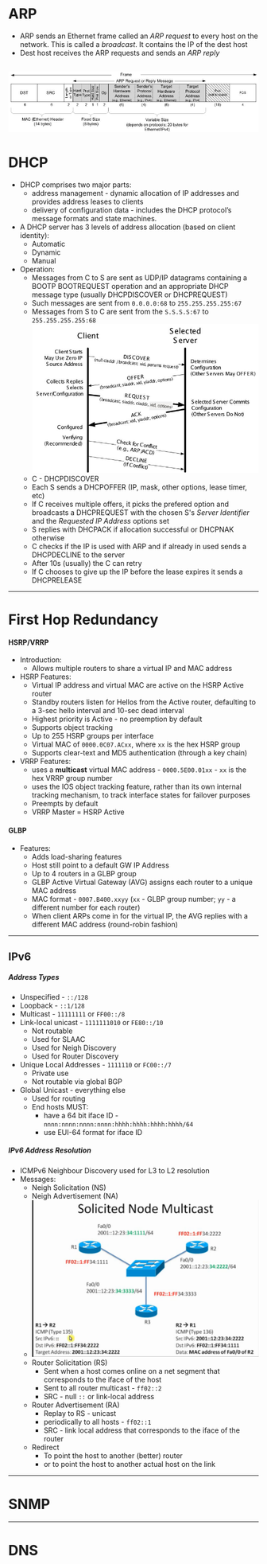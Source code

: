 # ARP
* ARP sends an Ethernet frame called an _ARP request_ to every host on the network. 
This is called a _broadcast_. It contains the IP of the dest host
* Dest host receives the ARP requests and sends an _ARP reply_

![alt text](pics/ARP01.jpg "ARP frame format")
----------------------
# DHCP
* DHCP comprises two major parts:
    * address management - dynamic allocation of IP addresses and provides address leases to clients
    * delivery of configuration data - includes the DHCP protocol’s message formats and state 
    machines.
* A DHCP server has 3 levels of address allocation (based on client identity):
    * Automatic
    * Dynamic
    * Manual
* Operation:
    * Messages from C to S are sent as UDP/IP datagrams containing a BOOTP BOOTREQUEST 
    operation and an appropriate DHCP message type (usually DHCPDISCOVER or DHCPREQUEST)
    * Such messages are sent from `0.0.0.0:68` to `255.255.255.255:67`
    * Messages from S to C are sent from the `S.S.S.S:67` to `255.255.255.255:68`
![alt text](pics/DHCP01.jpg "DHCP Exchange")
    * C - DHCPDISCOVER
    * Each S sends a DHCPOFFER (IP, mask, other options, lease timer, etc)
    * If C receives multiple offers, it picks the prefered option and broadcasts a DHCPREQUEST with 
    the chosen S's _Server Identifier_ and the _Requested IP Address_ options set
    * S replies with DHCPACK if allocation successful or DHCPNAK otherwise
    * C checks if the IP is used with ARP and if already in used sends a DHCPDECLINE to the server
    * After 10s (usually) the C can retry
    * If C chooses to give up the IP before the lease expires it sends a DHCPRELEASE
----------------------
# First Hop Redundancy
#### HSRP/VRRP
* Introduction:
    * Allows multiple routers to share a virtual IP and MAC address
* HSRP Features:
    * Virtual IP address and virtual MAC are active on the HSRP Active router
    * Standby routers listen for Hellos from the Active router, defaulting to a 3-sec
    hello interval and 10-sec dead interval
    * Highest priority is Active - no preemption by default
    * Supports object tracking
    * Up to 255 HSRP groups per interface
    * Virtual MAC of `0000.0C07.ACxx`, where `xx` is the hex HSRP group
    * Supports clear-text and MD5 authentication (through a key chain)
* VRRP Features:
    * uses a **multicast** virtual MAC address - `0000.5E00.01xx` - `xx` is the hex VRRP group 
    number
    * uses the IOS object tracking feature, rather than its own internal tracking mechanism, to 
    track interface states for failover purposes
    * Preempts by default
    * VRRP Master = HSRP Active
#### GLBP
* Features:
    * Adds load-sharing features
    * Host still point to a default GW IP Address
    * Up to 4 routers in a GLBP group
    * GLBP Active Virtual Gateway (AVG) assigns each router to a unique MAC address
    * MAC format - `0007.B400.xxyy` (`xx` - GLBP group number; `yy` - a different number for each 
    router)
    * When client ARPs come in for the virtual IP, the AVG replies with a different MAC address 
    (round-robin fashion)
---------------------- 
## IPv6
##### Address Types
* Unspecified - `::/128`
* Loopback - `::1/128`
* Multicast - `11111111` or `FF00::/8`
* Link-local unicast - `1111111010` or `FE80::/10`
  * Not routable
  * Used for SLAAC
  * Used for Neigh Discovery
  * Used for Router Discovery
* Unique Local Addresses - `1111110` or `FC00::/7`
  * Private use
  * Not routable via global BGP
* Global Unicast - everything else
  * Used for routing
  * End hosts MUST:
    * have a 64 bit iface ID - `nnnn:nnnn:nnnn:nnnn:hhhh:hhhh:hhhh:hhhh/64`
    * use EUI-64 format for iface ID
##### IPv6 Address Resolution
* ICMPv6 Neighbour Discovery used for L3 to L2 resolution
* Messages:
  * Neigh Solicitation (NS)
  * Neigh Advertisement (NA)
  * ![alt text](pics/IPv601.png "IPv6 NS and NA")
  * Router Solicitation (RS)
    * Sent when a host comes online on a net segment that corresponds to the iface of the host
    * Sent to all router multicast - `ff02::2`
    * SRC - null `::` or link-local address
  * Router Advertisement (RA)
    * Replay to RS - unicast
    * periodically to all hosts - `ff02::1`
    * SRC - link local address that corresponds to the iface of the router
  * Redirect
    * To point the host to another (better) router
    * or to point the host to another actual host on the link

----------------------   
# SNMP

----------------------
# DNS
